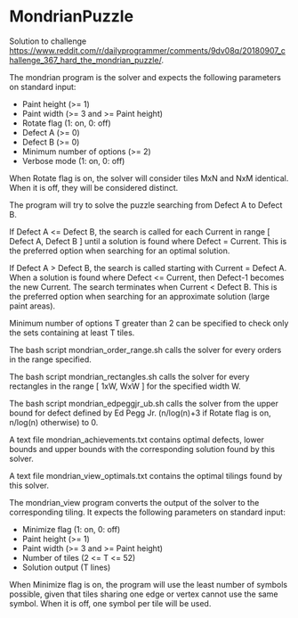 # MondrianPuzzle

Solution to challenge https://www.reddit.com/r/dailyprogrammer/comments/9dv08q/20180907_challenge_367_hard_the_mondrian_puzzle/.

The mondrian program is the solver and expects the following parameters on standard input:
- Paint height (>= 1)
- Paint width (>= 3 and >= Paint height)
- Rotate flag (1: on, 0: off)
- Defect A (>= 0)
- Defect B (>= 0)
- Minimum number of options (>= 2)
- Verbose mode (1: on, 0: off)

When Rotate flag is on, the solver will consider tiles MxN and NxM identical. When it is off, they will be considered distinct.

The program will try to solve the puzzle searching from Defect A to Defect B.

If Defect A <= Defect B, the search is called for each Current in range \[ Defect A, Defect B \] until a solution is found where Defect = Current. This is the preferred option when searching for an optimal solution.

If Defect A > Defect B, the search is called starting with Current = Defect A. When a solution is found where Defect <= Current, then Defect-1 becomes the new Current. The search terminates when Current < Defect B. This is the preferred option when searching for an approximate solution (large paint areas).

Minimum number of options T greater than 2 can be specified to check only the sets containing at least T tiles.

The bash script mondrian_order_range.sh calls the solver for every orders in the range specified.

The bash script mondrian_rectangles.sh calls the solver for every rectangles in the range \[ 1xW, WxW \] for the specified width W.

The bash script mondrian_edpeggjr_ub.sh calls the solver from the upper bound for defect defined by Ed Pegg Jr. (n/log(n)+3 if Rotate flag is on, n/log(n) otherwise) to 0.

A text file mondrian_achievements.txt contains optimal defects, lower bounds and upper bounds with the corresponding solution found by this solver.

A text file mondrian_view_optimals.txt contains the optimal tilings found by this solver.

The mondrian_view program converts the output of the solver to the corresponding tiling. It expects the following parameters on standard input:
- Minimize flag (1: on, 0: off)
- Paint height (>= 1)
- Paint width (>= 3 and >= Paint height)
- Number of tiles (2 <= T <= 52)
- Solution output (T lines)

When Minimize flag is on, the program will use the least number of symbols possible, given that tiles sharing one edge or vertex cannot use the same symbol. When it is off, one symbol per tile will be used.
